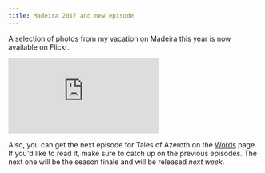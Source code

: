 ```yaml
---
title: Madeira 2017 and new episode
---
```


A selection of photos from my vacation on Madeira this year is now available on Flickr.

<p class="flickr">
    <iframe src="https://www.flickr.com/photos/mystler/sets/72157661417075037/player" title="Flickr" frameborder="0" allowfullscreen webkitallowfullscreen mozallowfullscreen oallowfullscreen msallowfullscreen></iframe>
</p>

Also, you can get the next episode for Tales of Azeroth on the <a href="/words">Words</a> page. If you'd like to read it, make sure to catch up on the previous episodes. The next one will be the season finale and will be released _next week_.
